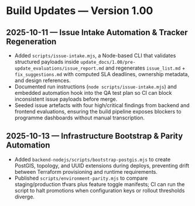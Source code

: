# Build Updates — Version 1.00

## 2025-10-11 — Issue Intake Automation & Tracker Regeneration
- Added `scripts/issue-intake.mjs`, a Node-based CLI that validates structured payloads inside `update_docs/1.00/pre-update_evaluations/issue_report.md` and regenerates `issue_list.md` + `fix_suggestions.md` with computed SLA deadlines, ownership metadata, and design references.
- Documented run instructions (`node scripts/issue-intake.mjs`) and embedded automation hook into the QA test plan so CI can block inconsistent issue payloads before merge.
- Seeded issue artefacts with four high/critical findings from backend and frontend evaluations, ensuring the build pipeline exposes blockers to programme dashboards without manual transcription.

## 2025-10-13 — Infrastructure Bootstrap & Parity Automation
- Added `backend-nodejs/scripts/bootstrap-postgis.mjs` to create PostGIS, topology, and UUID extensions during deploys, preventing drift between Terraform provisioning and runtime requirements.
- Published `scripts/environment-parity.mjs` to compare staging/production tfvars plus feature toggle manifests; CI can run the script to halt promotions when configuration keys or rollout thresholds diverge.
